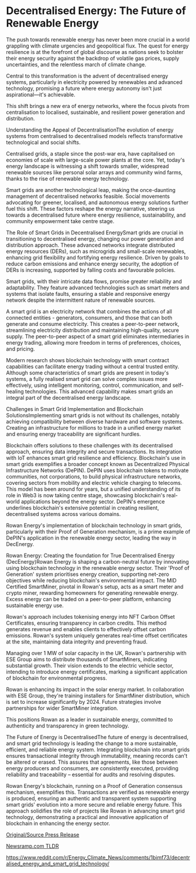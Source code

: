 # Decentralised Energy: The Future of Renewable Energy

The push towards renewable energy has never been more crucial in a world grappling with climate urgencies and geopolitical flux. The quest for energy resilience is at the forefront of global discourse as nations seek to bolster their energy security against the backdrop of volatile gas prices, supply uncertainties, and the relentless march of climate change.

Central to this transformation is the advent of decentralised energy systems, particularly in electricity powered by renewables and advanced technology, promising a future where energy autonomy isn't just aspirational—it's achievable.

This shift brings a new era of energy networks, where the focus pivots from centralisation to localised, sustainable, and resilient power generation and distribution.

Understanding the Appeal of DecentralisationThe evolution of energy systems from centralised to decentralised models reflects transformative technological and social shifts.

Centralised grids, a staple since the post-war era, have capitalised on economies of scale with large-scale power plants at the core. Yet, today's energy landscape is witnessing a shift towards smaller, widespread renewable sources like personal solar arrays and community wind farms, thanks to the rise of renewable energy technology.

Smart grids are another technological leap, making the once-daunting management of decentralised networks feasible. Social movements advocating for greener, localised, and autonomous energy solutions further fuel this shift. These factors reshape the energy narrative, steering us towards a decentralised future where energy resilience, sustainability, and community empowerment take centre stage.

The Role of Smart Grids in Decentralised EnergySmart grids are crucial in transitioning to decentralised energy, changing our power generation and distribution approach. These advanced networks integrate distributed energy resources (DERs), such as microgrids and small-scale renewables, enhancing grid flexibility and fortifying energy resilience. Driven by goals to reduce carbon emissions and enhance energy security, the adoption of DERs is increasing, supported by falling costs and favourable policies.

Smart grids, with their intricate data flows, promise greater reliability and adaptability. They feature advanced technologies such as smart meters and systems that isolate faults, ensuring a stable and responsive energy network despite the intermittent nature of renewable sources.

A smart grid is an electricity network that combines the actions of all connected entities - generators, consumers, and those that can both generate and consume electricity. This creates a peer-to-peer network, streamlining electricity distribution and maintaining high-quality, secure supply. The peer-to-peer aspect of a smart grid eliminates intermediaries in energy trading, allowing more freedom in terms of preferences, choices, and pricing.

Modern research shows blockchain technology with smart contract capabilities can facilitate energy trading without a central trusted entity. Although some characteristics of smart grids are present in today's systems, a fully realised smart grid can solve complex issues more effectively, using intelligent monitoring, control, communication, and self-healing technologies. This advanced capability makes smart grids an integral part of the decentralised energy landscape.

Challenges in Smart Grid Implementation and Blockchain SolutionsImplementing smart grids is not without its challenges, notably achieving compatibility between diverse hardware and software systems. Creating an infrastructure for millions to trade in a unified energy market and ensuring energy traceability are significant hurdles.

Blockchain offers solutions to these challenges with its decentralised approach, ensuring data integrity and secure transactions. Its integration with IoT enhances smart grid resilience and efficiency. Blockchain's use in smart grids exemplifies a broader concept known as Decentralized Physical Infrastructure Networks (DePIN). DePIN uses blockchain tokens to motivate communities, not corporations, to build physical infrastructure networks, covering sectors from mobility and electric vehicle charging to telecoms. This model has been around for years, but a unified understanding of its role in Web3 is now taking centre stage, showcasing blockchain's real-world applications beyond the energy sector. DePIN's emergence underlines blockchain's extensive potential in creating resilient, decentralised systems across various domains.

Rowan Energy's implementation of blockchain technology in smart grids, particularly with their Proof of Generation mechanism, is a prime example of DePIN's application in the renewable energy sector, leading the way in DecEnergy.

Rowan Energy: Creating the foundation for True Decentralised Energy (DecEnergy)Rowan Energy is shaping a carbon-neutral future by innovating using blockchain technology in the renewable energy sector. Their 'Proof of Generation' system prioritises energy creation, supporting net-zero objectives while reducing blockchain's environmental impact. The MID Certified SmartMiner, pivotal in Rowan's setup, acts as a smart meter and crypto miner, rewarding homeowners for generating renewable energy. Excess energy can be traded on a peer-to-peer platform, enhancing sustainable energy use.

Rowan's approach includes tokenising energy into NFT Carbon Offset Certificates, ensuring transparency in carbon credits. This method generates revenue and enables clients to effectively offset carbon emissions. Rowan's system uniquely generates real-time offset certificates at the site, maintaining data integrity and preventing fraud.

Managing over 1 MW of solar capacity in the UK, Rowan's partnership with ESE Group aims to distribute thousands of SmartMiners, indicating substantial growth. Their vision extends to the electric vehicle sector, intending to introduce energy certificates, marking a significant application of blockchain for environmental progress.

Rowan is enhancing its impact in the solar energy market. In collaboration with ESE Group, they're training installers for SmartMiner distribution, which is set to increase significantly by 2024. Future strategies involve partnerships for wider SmartMiner integration.

This positions Rowan as a leader in sustainable energy, committed to authenticity and transparency in green technology.

The Future of Energy is DecentralisedThe future of energy is decentralised, and smart grid technology is leading the change to a more sustainable, efficient, and reliable energy system. Integrating blockchain into smart grids ensures transactional integrity through immutability, meaning records can't be altered or erased. This assures that agreements, like those between energy producers and consumers, are consistently executed, providing reliability and traceability – essential for audits and resolving disputes.

Rowan Energy's blockchain, running on a Proof of Generation consensus mechanism, exemplifies this. Transactions are verified as renewable energy is produced, ensuring an authentic and transparent system supporting smart grids' evolution into a more secure and reliable energy future. This approach solidifies the role of projects like Rowan in advancing smart grid technology, demonstrating a practical and innovative application of blockchain in enhancing the energy sector. 

[Original/Source Press Release](https://blockchainwire.io/press-release/decentralised-energy-the-future-of-renewable-energy)
                    

[Newsramp.com TLDR](None) 

https://www.reddit.com/r/Energy_Climate_News/comments/1bimf73/decentralised_energy_and_smart_grid_technology/